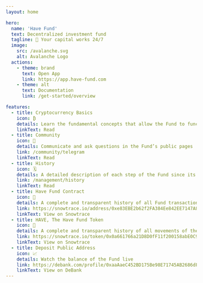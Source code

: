 ```yaml
---
layout: home

hero:
  name: 'Have Fund'
  text: Decentralized investment fund
  tagline: 💎 Your capital works 24/7
  image:
    src: /avalanche.svg
    alt: Avalanche Logo
  actions:
    - theme: brand
      text: Open App
      link: https://app.have-fund.com
    - theme: alt
      text: Documentation
      link: /get-started/overview

features:
  - title: Cryptocurrency Basics
    icon: ₿
    details: Learn the fundamental concepts that allow the Fund to function
    linkText: Read
  - title: Community
    icon: 💬
    details: Communicate and ask questions in the Fund’s public pages
    link: /community/telegram
    linkText: Read
  - title: History
    icon: 🗓
    details: A detailed description of each step of the Fund since its founding
    link: /management/history
    linkText: Read
  - title: Have Fund Contract
    icon: 🏦
    details: A complete and transparent history of all Fund transactions on the Avalanche network
    link: https://snowtrace.io/address/0xe83EBE2b62f2FA384Ee842EE7147A8Cb9CBB2F53
    linkText: View on Snowtrace
  - title: HAVE, The Have Fund Token
    icon: 💸
    details: A complete and transparent history of all movements of the HAVE tokens
    link: https://snowtrace.io/token/0x0a661766a21D8D0fF11f200158abE0C9DfB8172f?type=erc20&chainid=43114
    linkText: View on Snowtrace
  - title: Deposit Public Address
    icon: 📈
    details: Watch the balance of the Fund live
    link: https://debank.com/profile/0xaaAaeC452BD175Be98E71745AB2686dFb5777777
    linkText: View on DeBank
---
```

